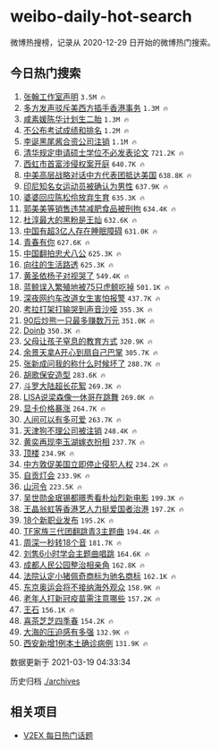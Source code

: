 # weibo-daily-hot-search

微博热搜榜，记录从 2020-12-29 日开始的微博热门搜索。

## 今日热门搜索

<!-- BEGIN -->

1. [张翰工作室声明](https://s.weibo.com/weibo?q=%23%E5%BC%A0%E7%BF%B0%E5%B7%A5%E4%BD%9C%E5%AE%A4%E5%A3%B0%E6%98%8E%23&Refer=top) `3.5M 🔥`
1. [多方发声驳斥美西方插手香港事务](https://s.weibo.com/weibo?q=%23%E5%A4%9A%E6%96%B9%E5%8F%91%E5%A3%B0%E9%A9%B3%E6%96%A5%E7%BE%8E%E8%A5%BF%E6%96%B9%E6%8F%92%E6%89%8B%E9%A6%99%E6%B8%AF%E4%BA%8B%E5%8A%A1%23&Refer=top) `1.3M 🔥`
1. [咸素媛陈华计划生二胎](https://s.weibo.com/weibo?q=%E5%92%B8%E7%B4%A0%E5%AA%9B%E9%99%88%E5%8D%8E%E8%AE%A1%E5%88%92%E7%94%9F%E4%BA%8C%E8%83%8E&Refer=top) `1.3M 🔥`
1. [不公布考试成绩和排名](https://s.weibo.com/weibo?q=%23%E4%B8%8D%E5%85%AC%E5%B8%83%E8%80%83%E8%AF%95%E6%88%90%E7%BB%A9%E5%92%8C%E6%8E%92%E5%90%8D%23&Refer=top) `1.2M 🔥`
1. [李诞黑尾酱合资公司注销](https://s.weibo.com/weibo?q=%E6%9D%8E%E8%AF%9E%E9%BB%91%E5%B0%BE%E9%85%B1%E5%90%88%E8%B5%84%E5%85%AC%E5%8F%B8%E6%B3%A8%E9%94%80&Refer=top) `1.1M 🔥`
1. [清华规定申请硕士学位不必发表论文](https://s.weibo.com/weibo?q=%23%E6%B8%85%E5%8D%8E%E8%A7%84%E5%AE%9A%E7%94%B3%E8%AF%B7%E7%A1%95%E5%A3%AB%E5%AD%A6%E4%BD%8D%E4%B8%8D%E5%BF%85%E5%8F%91%E8%A1%A8%E8%AE%BA%E6%96%87%23&Refer=top) `721.2K 🔥`
1. [西虹市首富涉侵权案开庭](https://s.weibo.com/weibo?q=%23%E8%A5%BF%E8%99%B9%E5%B8%82%E9%A6%96%E5%AF%8C%E6%B6%89%E4%BE%B5%E6%9D%83%E6%A1%88%E5%BC%80%E5%BA%AD%23&Refer=top) `640.7K 🔥`
1. [中美高层战略对话中方代表团抵达美国](https://s.weibo.com/weibo?q=%23%E4%B8%AD%E7%BE%8E%E9%AB%98%E5%B1%82%E6%88%98%E7%95%A5%E5%AF%B9%E8%AF%9D%E4%B8%AD%E6%96%B9%E4%BB%A3%E8%A1%A8%E5%9B%A2%E6%8A%B5%E8%BE%BE%E7%BE%8E%E5%9B%BD%23&Refer=top) `638.8K 🔥`
1. [印尼知名女运动员被确认为男性](https://s.weibo.com/weibo?q=%E5%8D%B0%E5%B0%BC%E7%9F%A5%E5%90%8D%E5%A5%B3%E8%BF%90%E5%8A%A8%E5%91%98%E8%A2%AB%E7%A1%AE%E8%AE%A4%E4%B8%BA%E7%94%B7%E6%80%A7&Refer=top) `637.9K 🔥`
1. [婆婆回应陈松伶放弃生育](https://s.weibo.com/weibo?q=%23%E5%A9%86%E5%A9%86%E5%9B%9E%E5%BA%94%E9%99%88%E6%9D%BE%E4%BC%B6%E6%94%BE%E5%BC%83%E7%94%9F%E8%82%B2%23&Refer=top) `635.3K 🔥`
1. [郭美美等销售违禁减肥食品被刑拘](https://s.weibo.com/weibo?q=%23%E9%83%AD%E7%BE%8E%E7%BE%8E%E7%AD%89%E9%94%80%E5%94%AE%E8%BF%9D%E7%A6%81%E5%87%8F%E8%82%A5%E9%A3%9F%E5%93%81%E8%A2%AB%E5%88%91%E6%8B%98%23&Refer=top) `634.4K 🔥`
1. [杜淳最大的黑粉是王灿](https://s.weibo.com/weibo?q=%23%E6%9D%9C%E6%B7%B3%E6%9C%80%E5%A4%A7%E7%9A%84%E9%BB%91%E7%B2%89%E6%98%AF%E7%8E%8B%E7%81%BF%23&Refer=top) `632.6K 🔥`
1. [中国有超3亿人存在睡眠障碍](https://s.weibo.com/weibo?q=%23%E4%B8%AD%E5%9B%BD%E6%9C%89%E8%B6%853%E4%BA%BF%E4%BA%BA%E5%AD%98%E5%9C%A8%E7%9D%A1%E7%9C%A0%E9%9A%9C%E7%A2%8D%23&Refer=top) `631.0K 🔥`
1. [青春有你](https://s.weibo.com/weibo?q=%E9%9D%92%E6%98%A5%E6%9C%89%E4%BD%A0&Refer=top) `627.6K 🔥`
1. [中国翻拍忠犬八公](https://s.weibo.com/weibo?q=%23%E4%B8%AD%E5%9B%BD%E7%BF%BB%E6%8B%8D%E5%BF%A0%E7%8A%AC%E5%85%AB%E5%85%AC%23&Refer=top) `625.3K 🔥`
1. [向往的生活路透](https://s.weibo.com/weibo?q=%23%E5%90%91%E5%BE%80%E7%9A%84%E7%94%9F%E6%B4%BB%E8%B7%AF%E9%80%8F%23&Refer=top) `625.3K 🔥`
1. [黄圣依杨子对视哭了](https://s.weibo.com/weibo?q=%23%E9%BB%84%E5%9C%A3%E4%BE%9D%E6%9D%A8%E5%AD%90%E5%AF%B9%E8%A7%86%E5%93%AD%E4%BA%86%23&Refer=top) `549.4K 🔥`
1. [蓝鲸误入繁殖地被75只虎鲸吃掉](https://s.weibo.com/weibo?q=%23%E8%93%9D%E9%B2%B8%E8%AF%AF%E5%85%A5%E7%B9%81%E6%AE%96%E5%9C%B0%E8%A2%AB75%E5%8F%AA%E8%99%8E%E9%B2%B8%E5%90%83%E6%8E%89%23&Refer=top) `501.1K 🔥`
1. [深夜网约车改道女生害怕报警](https://s.weibo.com/weibo?q=%23%E6%B7%B1%E5%A4%9C%E7%BD%91%E7%BA%A6%E8%BD%A6%E6%94%B9%E9%81%93%E5%A5%B3%E7%94%9F%E5%AE%B3%E6%80%95%E6%8A%A5%E8%AD%A6%23&Refer=top) `437.7K 🔥`
1. [考拉打架打输哭到声音沙哑](https://s.weibo.com/weibo?q=%23%E8%80%83%E6%8B%89%E6%89%93%E6%9E%B6%E6%89%93%E8%BE%93%E5%93%AD%E5%88%B0%E5%A3%B0%E9%9F%B3%E6%B2%99%E5%93%91%23&Refer=top) `355.3K 🔥`
1. [90后炒熊一只最多赚数万元](https://s.weibo.com/weibo?q=90%E5%90%8E%E7%82%92%E7%86%8A%E4%B8%80%E5%8F%AA%E6%9C%80%E5%A4%9A%E8%B5%9A%E6%95%B0%E4%B8%87%E5%85%83&Refer=top) `351.0K 🔥`
1. [Doinb](https://s.weibo.com/weibo?q=Doinb&Refer=top) `350.3K 🔥`
1. [父母让孩子窒息的教育方式](https://s.weibo.com/weibo?q=%E7%88%B6%E6%AF%8D%E8%AE%A9%E5%AD%A9%E5%AD%90%E7%AA%92%E6%81%AF%E7%9A%84%E6%95%99%E8%82%B2%E6%96%B9%E5%BC%8F&Refer=top) `320.9K 🔥`
1. [余景天拿A开心到扇自己巴掌](https://s.weibo.com/weibo?q=%E4%BD%99%E6%99%AF%E5%A4%A9%E6%8B%BFA%E5%BC%80%E5%BF%83%E5%88%B0%E6%89%87%E8%87%AA%E5%B7%B1%E5%B7%B4%E6%8E%8C&Refer=top) `305.7K 🔥`
1. [张新成问我的称什么时候坏了](https://s.weibo.com/weibo?q=%23%E5%BC%A0%E6%96%B0%E6%88%90%E9%97%AE%E6%88%91%E7%9A%84%E7%A7%B0%E4%BB%80%E4%B9%88%E6%97%B6%E5%80%99%E5%9D%8F%E4%BA%86%23&Refer=top) `288.7K 🔥`
1. [胡歌保安造型](https://s.weibo.com/weibo?q=%23%E8%83%A1%E6%AD%8C%E4%BF%9D%E5%AE%89%E9%80%A0%E5%9E%8B%23&Refer=top) `283.6K 🔥`
1. [斗罗大陆超长花絮](https://s.weibo.com/weibo?q=%23%E6%96%97%E7%BD%97%E5%A4%A7%E9%99%86%E8%B6%85%E9%95%BF%E8%8A%B1%E7%B5%AE%23&Refer=top) `269.3K 🔥`
1. [LISA说梁森像一休哥在跳舞](https://s.weibo.com/weibo?q=%23LISA%E8%AF%B4%E6%A2%81%E6%A3%AE%E5%83%8F%E4%B8%80%E4%BC%91%E5%93%A5%E5%9C%A8%E8%B7%B3%E8%88%9E%23&Refer=top) `269.0K 🔥`
1. [显卡价格暴涨](https://s.weibo.com/weibo?q=%E6%98%BE%E5%8D%A1%E4%BB%B7%E6%A0%BC%E6%9A%B4%E6%B6%A8&Refer=top) `264.7K 🔥`
1. [人间可以有多可爱](https://s.weibo.com/weibo?q=%23%E4%BA%BA%E9%97%B4%E5%8F%AF%E4%BB%A5%E6%9C%89%E5%A4%9A%E5%8F%AF%E7%88%B1%23&Refer=top) `263.7K 🔥`
1. [天津狗不理公司被注销](https://s.weibo.com/weibo?q=%23%E5%A4%A9%E6%B4%A5%E7%8B%97%E4%B8%8D%E7%90%86%E5%85%AC%E5%8F%B8%E8%A2%AB%E6%B3%A8%E9%94%80%23&Refer=top) `248.4K 🔥`
1. [黄奕再现李玉湖嫁衣扮相](https://s.weibo.com/weibo?q=%23%E9%BB%84%E5%A5%95%E5%86%8D%E7%8E%B0%E6%9D%8E%E7%8E%89%E6%B9%96%E5%AB%81%E8%A1%A3%E6%89%AE%E7%9B%B8%23&Refer=top) `237.7K 🔥`
1. [顶楼](https://s.weibo.com/weibo?q=%E9%A1%B6%E6%A5%BC&Refer=top) `234.9K 🔥`
1. [中方敦促美国立即停止侵犯人权](https://s.weibo.com/weibo?q=%E4%B8%AD%E6%96%B9%E6%95%A6%E4%BF%83%E7%BE%8E%E5%9B%BD%E7%AB%8B%E5%8D%B3%E5%81%9C%E6%AD%A2%E4%BE%B5%E7%8A%AF%E4%BA%BA%E6%9D%83&Refer=top) `234.2K 🔥`
1. [自贡灯会](https://s.weibo.com/weibo?q=%E8%87%AA%E8%B4%A1%E7%81%AF%E4%BC%9A&Refer=top) `233.9K 🔥`
1. [山河令](https://s.weibo.com/weibo?q=%E5%B1%B1%E6%B2%B3%E4%BB%A4&Refer=top) `223.5K 🔥`
1. [吴世勋金珉锡都暻秀看朴灿烈新电影](https://s.weibo.com/weibo?q=%23%E5%90%B4%E4%B8%96%E5%8B%8B%E9%87%91%E7%8F%89%E9%94%A1%E9%83%BD%E6%9A%BB%E7%A7%80%E7%9C%8B%E6%9C%B4%E7%81%BF%E7%83%88%E6%96%B0%E7%94%B5%E5%BD%B1%23&Refer=top) `199.3K 🔥`
1. [王晶翁虹等香港艺人力挺爱国者治港](https://s.weibo.com/weibo?q=%23%E7%8E%8B%E6%99%B6%E7%BF%81%E8%99%B9%E7%AD%89%E9%A6%99%E6%B8%AF%E8%89%BA%E4%BA%BA%E5%8A%9B%E6%8C%BA%E7%88%B1%E5%9B%BD%E8%80%85%E6%B2%BB%E6%B8%AF%23&Refer=top) `197.2K 🔥`
1. [18个新职业发布](https://s.weibo.com/weibo?q=%2318%E4%B8%AA%E6%96%B0%E8%81%8C%E4%B8%9A%E5%8F%91%E5%B8%83%23&Refer=top) `195.2K 🔥`
1. [TF家族三代团翻跳青3主题曲](https://s.weibo.com/weibo?q=%23TF%E5%AE%B6%E6%97%8F%E4%B8%89%E4%BB%A3%E5%9B%A2%E7%BF%BB%E8%B7%B3%E9%9D%923%E4%B8%BB%E9%A2%98%E6%9B%B2%23&Refer=top) `194.4K 🔥`
1. [周深一秒转18个音](https://s.weibo.com/weibo?q=%23%E5%91%A8%E6%B7%B1%E4%B8%80%E7%A7%92%E8%BD%AC18%E4%B8%AA%E9%9F%B3%23&Refer=top) `181.7K 🔥`
1. [刘隽6小时学会主题曲唱跳](https://s.weibo.com/weibo?q=%23%E5%88%98%E9%9A%BD6%E5%B0%8F%E6%97%B6%E5%AD%A6%E4%BC%9A%E4%B8%BB%E9%A2%98%E6%9B%B2%E5%94%B1%E8%B7%B3%23&Refer=top) `164.6K 🔥`
1. [成都人民公园整治相亲角](https://s.weibo.com/weibo?q=%23%E6%88%90%E9%83%BD%E4%BA%BA%E6%B0%91%E5%85%AC%E5%9B%AD%E6%95%B4%E6%B2%BB%E7%9B%B8%E4%BA%B2%E8%A7%92%23&Refer=top) `162.8K 🔥`
1. [法院认定小猪佩奇商标为驰名商标](https://s.weibo.com/weibo?q=%E6%B3%95%E9%99%A2%E8%AE%A4%E5%AE%9A%E5%B0%8F%E7%8C%AA%E4%BD%A9%E5%A5%87%E5%95%86%E6%A0%87%E4%B8%BA%E9%A9%B0%E5%90%8D%E5%95%86%E6%A0%87&Refer=top) `162.1K 🔥`
1. [东京奥运会将不接纳海外观众](https://s.weibo.com/weibo?q=%23%E4%B8%9C%E4%BA%AC%E5%A5%A5%E8%BF%90%E4%BC%9A%E5%B0%86%E4%B8%8D%E6%8E%A5%E7%BA%B3%E6%B5%B7%E5%A4%96%E8%A7%82%E4%BC%97%23&Refer=top) `158.9K 🔥`
1. [老年人打新冠疫苗需注意哪些](https://s.weibo.com/weibo?q=%23%E8%80%81%E5%B9%B4%E4%BA%BA%E6%89%93%E6%96%B0%E5%86%A0%E7%96%AB%E8%8B%97%E9%9C%80%E6%B3%A8%E6%84%8F%E5%93%AA%E4%BA%9B%23&Refer=top) `157.2K 🔥`
1. [王石](https://s.weibo.com/weibo?q=%E7%8E%8B%E7%9F%B3&Refer=top) `156.1K 🔥`
1. [喜茶芝芝四季春](https://s.weibo.com/weibo?q=%23%E5%96%9C%E8%8C%B6%E8%8A%9D%E8%8A%9D%E5%9B%9B%E5%AD%A3%E6%98%A5%23&Refer=top) `154.2K 🔥`
1. [大海的压迫感有多强](https://s.weibo.com/weibo?q=%23%E5%A4%A7%E6%B5%B7%E7%9A%84%E5%8E%8B%E8%BF%AB%E6%84%9F%E6%9C%89%E5%A4%9A%E5%BC%BA%23&Refer=top) `132.9K 🔥`
1. [西安新增1例本土确诊病例](https://s.weibo.com/weibo?q=%23%E8%A5%BF%E5%AE%89%E6%96%B0%E5%A2%9E1%E4%BE%8B%E6%9C%AC%E5%9C%9F%E7%A1%AE%E8%AF%8A%E7%97%85%E4%BE%8B%23&Refer=top) `131.9K 🔥`

数据更新于 2021-03-19 04:33:34

<!-- END -->

历史归档 [./archives](./archives)

## 相关项目

- [V2EX 每日热门话题](https://github.com/boojack/v2ex-daily-hot-topic)
